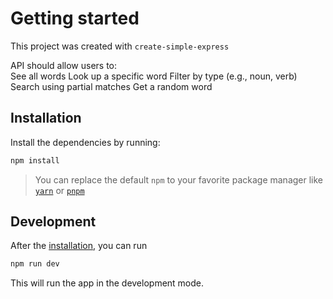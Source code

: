 # Getting started

This project was created with `create-simple-express`

API should allow users to:  
See all words 
Look up a specific word 
Filter by type (e.g., noun, verb) 
Search using partial matches 
Get a random word

## Installation

Install the dependencies by running:

```bash
npm install
```

> You can replace the default `npm` to your favorite package manager like [`yarn`](https://yarnpkg.com) or [`pnpm`](https://pnpm.io)

## Development

After the [installation](#installation), you can run

```bash
npm run dev
```

This will run the app in the development mode.
